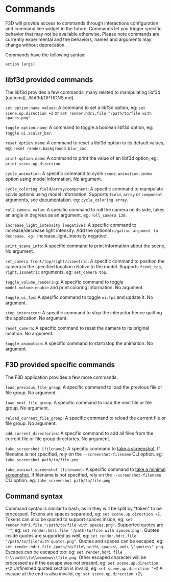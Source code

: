 # Commands

F3D will provide access to commands through interactions configuration and command line widget in the future.
Commands let you trigger specific behavior that may not be available otherwise.
Please note commands are currently experimental and the behaviors, names and arguments may change without deprecation.

Commands have the following syntax:

`action [args]`

## libf3d provided commands

The libf3d provides a few commands, many related to manipulating libf3d (options)[../libf3d/OPTIONS.md].

`set option.name values`: A command to set a libf3d option, eg: `set scene.up.direction +Z` or `set render.hdri.file "/path/to/file with spaces.png"`

`toggle option.name`: A command to toggle a boolean libf3d option, eg: `toggle ui.scalar_bar`. 

`reset option.name`: A command to reset a libf3d option to its default values, eg: `reset render.background.blur_coc`.

`print option.name`: A command to print the value of an libf3d option, eg: `print scene.up.direction`.

`cycle_animation`:  A specific command to cycle `scene.animation.index` option using model information, No argument.

`cycle_coloring field/array/component`:  A specific command to manipulate scivis options using model information. 
Supports `field`, `array` or `component` arguments, see [documentation](INTERACTIONS.md#cycling-coloring).
eg: `cycle_coloring array`.

`roll_camera value`: A specific command to roll the camera on its side, takes an angle in degrees as an argument. 
eg: `roll_camera 120`.

`increase_light_intensity [negative]`: A specific command to increase/decrease light intensity. Add the optional `negative argument to decrease.
eg: `increase_light_intensity negative`.

`print_scene_info`: A specific command to print information about the scene, No argument.

`set_camera front/top/right/isometric`: A specific command to position the camera in the specified location relative to the model.
Supports `front`, `top`, `right`, `isometric` arguments. eg: `set_camera top`.

`toggle_volume_rendering`: A specific command to toggle `model.volume.enable` and print coloring information. No argument.

`toggle_ui_fps`: A specific command to toggle `ui.fps` and update it. No argument.

`stop_interactor`: A specific command to stop the interactor hence quitting the application. No argument.

`reset_camera`: A specific command to reset the camera to its original location. No argument.

`toggle_animation`: A specific command to start/stop the animation. No argument.

## F3D provided specific commands

The F3D application provides a few more commands.

`load_previous_file_group`: A specific command to load the previous file or file group. No argument.

`load_next_file_group`: A specific command to load the next file or file group. No argument.

`reload_current_file_group`: A specific command to reload the current file or file group. No argument.

`add_current_directories`: A specific command to add all files from the current file or file group directories. No argument.

`take_screenshot [filename]`: A specific command to [take a screenshot](INTERACTIONS.md#taking-screenshots). If filename is not specified,
rely on the `--screenshot-filename` CLI option. eg: `take_screenshot path/to/file.png`.

`take_minimal_screenshot [filename]`: A specific command to [take a minimal screenshot](INTERACTIONS.md#taking-screenshots). If filename is not specified,
rely on the `--screenshot-filename` CLI option. eg: `take_screenshot path/to/file.png`.

## Command syntax

Command syntax is similar to bash, as in they will be split by "token" to be processed.
Tokens are spaces separated, eg: `set scene.up.direction +Z`.
Tokens can also be quoted to support spaces inside, eg:  `set render.hdri.file "/path/to/file with spaces.png"`.
Supported quotes are `` `'" ``, eg: `set render.hdri.file '/path/to/file with spaces.png'`.
Quotes inside quotes are supported as well, eg: `set render.hdri.file "/path/to/file'with'quotes.png"`.
Quotes and spaces can be escaped, eg: `set render.hdri.file /path/to/file\ with\ spaces\ and\ \'quotes\".png`.
Escapes can be escaped too: eg: `set render.hdri.file C:\\path\\to\\windows\\file.png`.
Other escaped character will be processed as if the escape was not present, eg: `set scene.up.direction +\Z`
Unfinished quoted section is invalid, eg: `set scene.up.direction "+Z`
A escape at the end is also invalid, eg: `set scene.up.direction +Z\`
